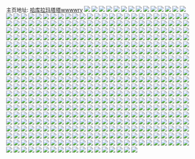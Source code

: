 主页地址: [哈库拉玛塔塔wwwwry](https://weibo.com/u/5512723196) 
![](https://wx4.sinaimg.cn/mw2000/00614P8gly1h9nar6bknqj31900u0n39.jpg) 
![](https://wx4.sinaimg.cn/mw2000/00614P8gly1h9nar5vp0xj30u00u0wl6.jpg) 
![](https://wx4.sinaimg.cn/mw2000/00614P8gly1h9narbuq2oj30u01407eb.jpg) 
![](https://wx4.sinaimg.cn/mw2000/00614P8gly1h9nar6wo4cj30u00u0n4d.jpg) 
![](https://wx4.sinaimg.cn/mw2000/00614P8gly1h9nar87wkqj30u0140drt.jpg) 
![](https://wx4.sinaimg.cn/mw2000/00614P8gly1h9ged7r688j30u00u079s.jpg) 
![](https://wx4.sinaimg.cn/mw2000/00614P8gly1h9ged8c7ytj30u014111s.jpg) 
![](https://wx4.sinaimg.cn/mw2000/00614P8gly1h94v9u2pn8j31rm1rm4qp.jpg) 
![](https://wx4.sinaimg.cn/mw2000/00614P8gly1h94v9v3kdyj31xx1xxhdt.jpg) 
![](https://wx4.sinaimg.cn/mw2000/00614P8gly1h94v9ryx03j31sc1scqv5.jpg) 
![](https://wx4.sinaimg.cn/mw2000/00614P8gly1h94v9t09a7j31sc1scnpd.jpg) 
![](https://wx4.sinaimg.cn/mw2000/00614P8gly1h83hjz2igjj30v90y6tfi.jpg) 
![](https://wx4.sinaimg.cn/mw2000/00614P8ggy1h45i64e4woj31o0190b0n.jpg) 
![](https://wx4.sinaimg.cn/mw2000/00614P8ggy1h45i65kmk3j310o0ovb29.jpg) 
![](https://wx4.sinaimg.cn/mw2000/00614P8gly1h45c8cafpyj31kw2dcb2b.jpg) 
![](https://wx4.sinaimg.cn/mw2000/00614P8gly1h45c8gbylxj31kw2dchdv.jpg) 
![](https://wx4.sinaimg.cn/mw2000/00614P8gly1h45c8nqrv0j31kw2dce83.jpg) 
![](https://wx4.sinaimg.cn/mw2000/00614P8gly1h45c8rtfgjj31kw2dckjn.jpg) 
![](https://wx4.sinaimg.cn/mw2000/00614P8ggy1h3sv4e3wb3j30ku0exq4v.jpg) 
![](https://wx4.sinaimg.cn/mw2000/00614P8ggy1h3o5l52qpij31sc2dsu0x.jpg) 
![](https://wx4.sinaimg.cn/mw2000/00614P8ggy1h3o5l7o4h4j31sc2dsb2a.jpg) 
![](https://wx4.sinaimg.cn/mw2000/00614P8ggy1h3o5lcwcs7j31ho1zkkjl.jpg) 
![](https://wx4.sinaimg.cn/mw2000/00614P8ggy1h3o5lirhe8j31sc2dsu0x.jpg) 
![](https://wx4.sinaimg.cn/mw2000/00614P8ggy1h3o5lfnlidj31sc1scnpd.jpg) 
![](https://wx4.sinaimg.cn/mw2000/00614P8ggy1h3o5l1oj6uj31sc2dsb2a.jpg) 
![](https://wx4.sinaimg.cn/mw2000/00614P8ggy1h3o5m0dmidj30mu0ugaia.jpg) 
![](https://wx4.sinaimg.cn/mw2000/00614P8ggy1h3o5laulzbj31sc2dsx6p.jpg) 
![](https://wx4.sinaimg.cn/mw2000/00614P8ggy1h3ibcq5ai1j32c02c07wi.jpg) 
![](https://wx4.sinaimg.cn/mw2000/00614P8ggy1h3ibcrw1pyj32c02c0e81.jpg) 
![](https://wx4.sinaimg.cn/mw2000/00614P8ggy1h3ibcorqbaj32c03401ky.jpg) 
![](https://wx4.sinaimg.cn/mw2000/00614P8ggy1h3dnr0vopfj328l1og4qq.jpg) 
![](https://wx4.sinaimg.cn/mw2000/00614P8ggy1h3bah050jvj32c02c04qp.jpg) 
![](https://wx4.sinaimg.cn/mw2000/00614P8ggy1h2yi81xu5sj30ku194tql.jpg) 
![](https://wx4.sinaimg.cn/mw2000/00614P8ggy1h2yi8b4p5yj31sc1sb7wh.jpg) 
![](https://wx4.sinaimg.cn/mw2000/00614P8ggy1h2g7kcyhi5j30ku0kyae0.jpg) 
![](https://wx4.sinaimg.cn/mw2000/00614P8ggy1h1wk3b95qoj32c02c04qq.jpg) 
![](https://wx4.sinaimg.cn/mw2000/00614P8ggy1h1wk39p9mtj32c02c0b29.jpg) 
![](https://wx4.sinaimg.cn/mw2000/00614P8ggy1h1wk38lwmtj31sc1scnpd.jpg) 
![](https://wx4.sinaimg.cn/mw2000/00614P8ggy1h1wk3cmvrnj32c02c0b2a.jpg) 
![](https://wx4.sinaimg.cn/mw2000/00614P8ggy1h1wk36t46oj32c02c0e82.jpg) 
![](https://wx4.sinaimg.cn/mw2000/00614P8ggy1h1wk3doawij32c02c0x6p.jpg) 
![](https://wx4.sinaimg.cn/mw2000/00614P8ggy1h1vhhcs8isj30ku16l0yp.jpg) 
![](https://wx4.sinaimg.cn/mw2000/00614P8ggy1h1vhhqzp2tj310n0rhn8w.jpg) 
![](https://wx4.sinaimg.cn/mw2000/00614P8ggy1h1o19eyqp9j30v90y6wk1.jpg) 
![](https://wx4.sinaimg.cn/mw2000/00614P8ggy1h1o19ffgijj30mi0u0476.jpg) 
![](https://wx4.sinaimg.cn/mw2000/00614P8ggy1h1o19fsv0pj30mi0u0q8f.jpg) 
![](https://wx4.sinaimg.cn/mw2000/00614P8ggy1h1o19g7g5cj30mi0u0wm5.jpg) 
![](https://wx4.sinaimg.cn/mw2000/00614P8gly1h1af3ixp1kj30u01hctlc.jpg) 
![](https://wx4.sinaimg.cn/mw2000/00614P8gly1h1af38wlwzj30u01hc4b8.jpg) 
![](https://wx4.sinaimg.cn/mw2000/00614P8gly1h1af3f3w6uj30u01407bm.jpg) 
![](https://wx4.sinaimg.cn/mw2000/00614P8gly1h1af3abjs4j30k00zkjuz.jpg) 
![](https://wx4.sinaimg.cn/mw2000/00614P8gly1h18boonknhj30ku194jw2.jpg) 
![](https://wx4.sinaimg.cn/mw2000/00614P8gly1h12om9hi1jj30ku194n3h.jpg) 
![](https://wx4.sinaimg.cn/mw2000/00614P8gly1h12om9r3cpj30ku194q8x.jpg) 
![](https://wx4.sinaimg.cn/mw2000/00614P8gly1h12om98fq0j30ku194n0p.jpg) 
![](https://wx4.sinaimg.cn/mw2000/00614P8gly1h12om9zuqmj30ku0ku77k.jpg) 
![](https://wx4.sinaimg.cn/mw2000/00614P8gly1h12om8yhgnj30ku194dn4.jpg) 
![](https://wx4.sinaimg.cn/mw2000/00614P8gly1h12ombbnqpj30ku1947no.jpg) 
![](https://wx4.sinaimg.cn/mw2000/00614P8gly1h12ombrs7zj30ku194tfv.jpg) 
![](https://wx4.sinaimg.cn/mw2000/00614P8gly1h0y344zo7yj30p20g8jtv.jpg) 
![](https://wx4.sinaimg.cn/mw2000/00614P8gly1h0y345awybj31o0190thu.jpg) 
![](https://wx4.sinaimg.cn/mw2000/00614P8gly1h0qnw0jp1sj3162162e2n.jpg) 
![](https://wx4.sinaimg.cn/mw2000/00614P8gly1h0qnw1agwfj31ad1adqv3.jpg) 
![](https://wx4.sinaimg.cn/mw2000/00614P8gly1h0qnwxj6j0j30u00u0nbk.jpg) 
![](https://wx4.sinaimg.cn/mw2000/00614P8gly1h0qnx7yrd3j30mi0u07gy.jpg) 
![](https://wx4.sinaimg.cn/mw2000/00614P8gly1gzj7ctliykj305f0a1glx.jpg) 
![](https://wx4.sinaimg.cn/mw2000/00614P8gly1gzhzmu6019j30ku1940yk.jpg) 
![](https://wx4.sinaimg.cn/mw2000/00614P8gly1gzhzmtt2utj30ku194dm1.jpg) 
![](https://wx4.sinaimg.cn/mw2000/00614P8gly1gzcslzhlzsj30ku194aew.jpg) 
![](https://wx4.sinaimg.cn/mw2000/00614P8gly1gzcso0rqauj30ku194tch.jpg) 
![](https://wx4.sinaimg.cn/mw2000/00614P8gly1gzcso18u65j30ku194jvl.jpg) 
![](https://wx4.sinaimg.cn/mw2000/00614P8gly1gzcslz3abjj32c0340npd.jpg) 
![](https://wx4.sinaimg.cn/mw2000/00614P8gly1gzbrx77gsij30ku0ixq59.jpg) 
![](https://wx4.sinaimg.cn/mw2000/00614P8gly1gzbv90hjhtj32c02c0e81.jpg) 
![](https://wx4.sinaimg.cn/mw2000/00614P8gly1gzbva7q7rhj32c02c0b2a.jpg) 
![](https://wx4.sinaimg.cn/mw2000/00614P8gly1gzbvaeyx34j32c02c0kjl.jpg) 
![](https://wx4.sinaimg.cn/mw2000/00614P8gly1gzbv84jopyj32c02c01ky.jpg) 
![](https://wx4.sinaimg.cn/mw2000/00614P8gly1gyr9kw1rkjj30v90y6q8r.jpg) 
![](https://wx4.sinaimg.cn/mw2000/00614P8gly1gy7ek2vao1j30ku0xtdj7.jpg) 
![](https://wx4.sinaimg.cn/mw2000/00614P8gly1gy7ekdybjyj30u01hc166.jpg) 
![](https://wx4.sinaimg.cn/mw2000/00614P8gly1gy0sjm3ymsj32c02c04qr.jpg) 
![](https://wx4.sinaimg.cn/mw2000/00614P8gly1gxfctlh0n0j32c02c0b2a.jpg) 
![](https://wx4.sinaimg.cn/mw2000/00614P8gly1gxerfz1kanj32c02c0hdt.jpg) 
![](https://wx4.sinaimg.cn/mw2000/00614P8gly1gxerh1ve46j32c02c0u0x.jpg) 
![](https://wx4.sinaimg.cn/mw2000/00614P8gly1gxck6xsnzyj31901o0k7s.jpg) 
![](https://wx4.sinaimg.cn/mw2000/00614P8gly1gx7zdtlh6kj30u00u0wjv.jpg) 
![](https://wx4.sinaimg.cn/mw2000/00614P8gly1gx7zdu51xhj30u0140wqq.jpg) 
![](https://wx4.sinaimg.cn/mw2000/00614P8gly1gwzllie65oj30ku1947f4.jpg) 
![](https://wx4.sinaimg.cn/mw2000/00614P8gly1gwvx63jwemj31sb1sbb29.jpg) 
![](https://wx4.sinaimg.cn/mw2000/00614P8gly1gwvx6arlxwj30ku1940zr.jpg) 
![](https://wx4.sinaimg.cn/mw2000/00614P8gly1gwvx60dkruj32c02c0u0x.jpg) 
![](https://wx4.sinaimg.cn/mw2000/00614P8gly1gwvx5yeys2j32c02c0qv5.jpg) 
![](https://wx4.sinaimg.cn/mw2000/00614P8gly1gwvx64x4pfj31sb1sbe81.jpg) 
![](https://wx4.sinaimg.cn/mw2000/00614P8gly1gwvx5vezrxj32c02c0qv5.jpg) 
![](https://wx4.sinaimg.cn/mw2000/00614P8gly1gwvx5wefu1j31cf1cfb0t.jpg) 
![](https://wx4.sinaimg.cn/mw2000/00614P8gly1gwvx6a98i8j32c0340hdu.jpg) 
![](https://wx4.sinaimg.cn/mw2000/00614P8gly1gwvx679tj2j31sb1sbe81.jpg) 
![](https://wx4.sinaimg.cn/mw2000/00614P8gly1gwvx5rttjoj30tc0tctdn.jpg) 
![](https://wx4.sinaimg.cn/mw2000/00614P8gly1gwvx61cf42j33402c0kjl.jpg) 
![](https://wx4.sinaimg.cn/mw2000/00614P8ggy1gwtxebnr32j30ku194akx.jpg) 
![](https://wx4.sinaimg.cn/mw2000/00614P8gly1gwrg7kf3d9j30mi0min3j.jpg) 
![](https://wx4.sinaimg.cn/mw2000/00614P8gly1gwmojuspj7j30ku0bxta3.jpg) 
![](https://wx4.sinaimg.cn/mw2000/00614P8gly1gwmojud69jj30u0140do9.jpg) 
![](https://wx4.sinaimg.cn/mw2000/00614P8gly1gwktv9atj1j30if0ifwiz.jpg) 
![](https://wx4.sinaimg.cn/mw2000/00614P8gly1gwktv9pyvmj30mi0mijwt.jpg) 
![](https://wx4.sinaimg.cn/mw2000/00614P8gly1gwktva6pgfj30mi0mite9.jpg) 
![](https://wx4.sinaimg.cn/mw2000/00614P8gly1gwktvhlo3nj32c0340hdt.jpg) 
![](https://wx4.sinaimg.cn/mw2000/00614P8gly1gwktv8rt1hj30pj0pj46r.jpg) 
![](https://wx4.sinaimg.cn/mw2000/00614P8gly1gwktvg9rmuj32c0340hdt.jpg) 
![](https://wx4.sinaimg.cn/mw2000/00614P8gly1gwktves03zj32c0340hdt.jpg) 
![](https://wx4.sinaimg.cn/mw2000/00614P8gly1gwktvd7nyzj32c0340e81.jpg) 
![](https://wx4.sinaimg.cn/mw2000/00614P8gly1gwktvamagjj30ku194gss.jpg) 
![](https://wx4.sinaimg.cn/mw2000/00614P8gly1gwktv7vx83j30ku194gt0.jpg) 
![](https://wx4.sinaimg.cn/mw2000/00614P8gly1gwktvb4n6rj30ku194gtc.jpg) 
![](https://wx4.sinaimg.cn/mw2000/00614P8gly1gwktvbm9z2j30ku1947bp.jpg) 
![](https://wx4.sinaimg.cn/mw2000/00614P8ggy1gwkq8vh1cjj31sc2ds1ky.jpg) 
![](https://wx4.sinaimg.cn/mw2000/00614P8ggy1gwkq919o7wj31sc2ds1ky.jpg) 
![](https://wx4.sinaimg.cn/mw2000/00614P8ggy1gwkq92wr00j31sc2ds4qq.jpg) 
![](https://wx4.sinaimg.cn/mw2000/00614P8ggy1gwkq94q7yyj31sc2ds4qq.jpg) 
![](https://wx4.sinaimg.cn/mw2000/00614P8ggy1gwkq8xvkbgj32c03401ky.jpg) 
![](https://wx4.sinaimg.cn/mw2000/00614P8ggy1gwkq8t661bj32c03404qq.jpg) 
![](https://wx4.sinaimg.cn/mw2000/00614P8gly1gwjs2ouyswj30ku194qbk.jpg) 
![](https://wx4.sinaimg.cn/mw2000/00614P8gly1gwjocbwq64j30u00u04a1.jpg) 
![](https://wx4.sinaimg.cn/mw2000/00614P8gly1gwjocc7r1oj30lg0lggpy.jpg) 
![](https://wx4.sinaimg.cn/mw2000/00614P8gly1gw9doq1660j30ku194gtu.jpg) 
![](https://wx4.sinaimg.cn/mw2000/00614P8gly1gw9dpfscj7j30ku10fdk1.jpg) 
![](https://wx4.sinaimg.cn/mw2000/00614P8gly1gvt668n1txj33402c07wh.jpg) 
![](https://wx4.sinaimg.cn/mw2000/00614P8gly1gvt667gdezj33402c07wh.jpg) 
![](https://wx4.sinaimg.cn/mw2000/00614P8gly1gvsebcomeqj31400u04ck.jpg) 
![](https://wx4.sinaimg.cn/mw2000/00614P8gly1gvsecmdtkfj30mi0u0qac.jpg) 
![](https://wx4.sinaimg.cn/mw2000/00614P8gly1gvqu09l874j30ku194qa8.jpg) 
![](https://wx4.sinaimg.cn/mw2000/00614P8gly1gvqu0a98f3j60ku194jyb02.jpg) 
![](https://wx4.sinaimg.cn/mw2000/00614P8gly1gvqu08k7shj60ku19444x02.jpg) 
![](https://wx4.sinaimg.cn/mw2000/00614P8gly1gvqu0aqmk0j6113113tka02.jpg) 
![](https://wx4.sinaimg.cn/mw2000/00614P8gly1gvqu0bnri8j60u0140k5202.jpg) 
![](https://wx4.sinaimg.cn/mw2000/00614P8gly1gvqu0ck3f5j60mi0u0dog02.jpg) 
![](https://wx4.sinaimg.cn/mw2000/00614P8gly1gvqu0db1jej30mi0u011f.jpg) 
![](https://wx4.sinaimg.cn/mw2000/00614P8gly1gvqu0dws1ej60u00u07ei02.jpg) 
![](https://wx4.sinaimg.cn/mw2000/00614P8gly1gvqu0efg90j60mi0u0akp02.jpg) 
![](https://wx4.sinaimg.cn/mw2000/00614P8gly1gvkm4fg85tj61400u0k3r02.jpg) 
![](https://wx4.sinaimg.cn/mw2000/00614P8gly1gvkm4exlknj605c072jrl02.jpg) 
![](https://wx4.sinaimg.cn/mw2000/00614P8gly1gvkb5swi9jj60ku0x6gpy02.jpg) 
![](https://wx4.sinaimg.cn/mw2000/00614P8gly1gvkb5tt16fj60ku0yan1r02.jpg) 
![](https://wx4.sinaimg.cn/mw2000/00614P8gly1gvkb5rumilj60ku0wotd302.jpg) 
![](https://wx4.sinaimg.cn/mw2000/00614P8gly1gvkb5s8x2wj60aa0m8q3q02.jpg) 
![](https://wx4.sinaimg.cn/mw2000/00614P8gly1gvkb5ulskij60mi0u0gr702.jpg) 
![](https://wx4.sinaimg.cn/mw2000/00614P8gly1gvkb5xwwa7j62c03407wi02.jpg) 
![](https://wx4.sinaimg.cn/mw2000/00614P8gly1gvkb633nilj62c0340b2a02.jpg) 
![](https://wx4.sinaimg.cn/mw2000/00614P8gly1gvkb66izdyj62c0340e8102.jpg) 
![](https://wx4.sinaimg.cn/mw2000/00614P8gly1gvkb6jc331j62c0340npd02.jpg) 
![](https://wx4.sinaimg.cn/mw2000/00614P8gly1gvkb6gl95nj63402c0qv602.jpg) 
![](https://wx4.sinaimg.cn/mw2000/00614P8gly1gvkb69715wj61le2u0b2902.jpg) 
![](https://wx4.sinaimg.cn/mw2000/00614P8gly1gvkb6aecsaj60gw0u0jxg02.jpg) 
![](https://wx4.sinaimg.cn/mw2000/00614P8gly1gvkb6bf9vhj60gw0u0gr702.jpg) 
![](https://wx4.sinaimg.cn/mw2000/00614P8gly1gvkb6lb0mjj60u0140na002.jpg) 
![](https://wx4.sinaimg.cn/mw2000/00614P8gly1gvkb6oobc4j62c02c0u0x02.jpg) 
![](https://wx4.sinaimg.cn/mw2000/00614P8gly1gvkb6q3vrqj60ku194tcu02.jpg) 
![](https://wx4.sinaimg.cn/mw2000/00614P8gly1gvkb6qwb8oj60mi0u0n3y02.jpg) 
![](https://wx4.sinaimg.cn/mw2000/00614P8gly1gvkba0jb6vj60sa0saqcz02.jpg) 
![](https://wx4.sinaimg.cn/mw2000/00614P8gly1gvjxwn77ssj60mi0u0gtd02.jpg) 
![](https://wx4.sinaimg.cn/mw2000/00614P8gly1gvjxwosbnfj32c0340b29.jpg) 
![](https://wx4.sinaimg.cn/mw2000/00614P8gly1gvjxwrh6h3j62c0340npd02.jpg) 
![](https://wx4.sinaimg.cn/mw2000/00614P8gly1gvjxws6otkj30mi0u0gt5.jpg) 
![](https://wx4.sinaimg.cn/mw2000/00614P8gly1gvjxwtrujjj63402c04qq02.jpg) 
![](https://wx4.sinaimg.cn/mw2000/00614P8gly1gvjxwubx5lj60mi0u0grs02.jpg) 
![](https://wx4.sinaimg.cn/mw2000/00614P8gly1gvjxwvbj33j32c03404qp.jpg) 
![](https://wx4.sinaimg.cn/mw2000/00614P8gly1gvjxww9kh3j62c03401kx02.jpg) 
![](https://wx4.sinaimg.cn/mw2000/00614P8gly1gvjxwx8ggaj61400u0amh02.jpg) 
![](https://wx4.sinaimg.cn/mw2000/00614P8gly1gvjxwypon7j62c0340hdt02.jpg) 
![](https://wx4.sinaimg.cn/mw2000/00614P8gly1gvjxwzinp7j60mi0u0jxn02.jpg) 
![](https://wx4.sinaimg.cn/mw2000/00614P8gly1gvjxwpsqe4j60mi0u0ahu02.jpg) 
![](https://wx4.sinaimg.cn/mw2000/00614P8gly1gr0k1bj8zuj31oi28pkjo.jpg) 
![](https://wx4.sinaimg.cn/mw2000/00614P8gly1gr0k1cx5t1j31p229fqv8.jpg) 
![](https://wx4.sinaimg.cn/mw2000/00614P8gly1gr0k19s4m8j31sc2dsqv7.jpg) 
![](https://wx4.sinaimg.cn/mw2000/00614P8gly1gqv4sy7u6bj33402c0kjo.jpg) 
![](https://wx4.sinaimg.cn/mw2000/00614P8gly1gqp8drpe5dj32c03401ky.jpg) 
![](https://wx4.sinaimg.cn/mw2000/00614P8gly1gqp8dq0mkqj32c03401kz.jpg) 
![](https://wx4.sinaimg.cn/mw2000/00614P8gly1gqp8dtq2vxj32c0340u0y.jpg) 
![](https://wx4.sinaimg.cn/mw2000/00614P8gly1gqo5jotk8xj32c02c0x6s.jpg) 
![](https://wx4.sinaimg.cn/mw2000/00614P8gly1gqo5jsn3q5j31vn2tgqva.jpg) 
![](https://wx4.sinaimg.cn/mw2000/00614P8gly1gqo5jwh55dj31us2s67wm.jpg) 
![](https://wx4.sinaimg.cn/mw2000/00614P8gly1gqo5jysd1nj31h827vx6q.jpg) 
![](https://wx4.sinaimg.cn/mw2000/00614P8gly1gqo5jzxi6zj31900u07qq.jpg) 
![](https://wx4.sinaimg.cn/mw2000/00614P8gly1gqo5kica5kj32tc2404qw.jpg) 
![](https://wx4.sinaimg.cn/mw2000/00614P8gly1gqo5kkz5k6j31sc1scb2c.jpg) 
![](https://wx4.sinaimg.cn/mw2000/00614P8gly1gqo5kdnvw0j31sc2dsx6t.jpg) 
![](https://wx4.sinaimg.cn/mw2000/00614P8gly1gqo5jlbf1dj31sc1sce84.jpg) 
![](https://wx4.sinaimg.cn/mw2000/00614P8gly1gqo5koq1rij31sc1scnpd.jpg) 
![](https://wx4.sinaimg.cn/mw2000/00614P8gly1gqo5kq6doej31sc1scnpd.jpg) 
![](https://wx4.sinaimg.cn/mw2000/00614P8gly1gqo5k5vtp2j31sc1scqv5.jpg) 
![](https://wx4.sinaimg.cn/mw2000/00614P8gly1gqo5k42allj31sc1sc4qp.jpg) 
![](https://wx4.sinaimg.cn/mw2000/00614P8gly1gqo5k7g1j7j31sc1scx6p.jpg) 
![](https://wx4.sinaimg.cn/mw2000/00614P8gly1gqo5k937ihj31sc1scnpd.jpg) 
![](https://wx4.sinaimg.cn/mw2000/00614P8gly1gqo5k31sc0j31sc1scnpf.jpg) 
![](https://wx4.sinaimg.cn/mw2000/00614P8gly1gqo5km5by0j31sc1sc4qp.jpg) 
![](https://wx4.sinaimg.cn/mw2000/00614P8gly1gqo5kna49mj31sc1sc4qp.jpg) 
![](https://wx4.sinaimg.cn/mw2000/00614P8gly1gpenqfqes6j32c02c07wh.jpg) 
![](https://wx4.sinaimg.cn/mw2000/00614P8gly1gpenqgx2tkj31sc1scb29.jpg) 
![](https://wx4.sinaimg.cn/mw2000/00614P8gly1gpenqgd502j32c02c0b29.jpg) 
![](https://wx4.sinaimg.cn/mw2000/00614P8gly1gpenqjtxe4j31sc1scto9.jpg) 
![](https://wx4.sinaimg.cn/mw2000/00614P8gly1gpenqk9j03j31sc1sc4fo.jpg) 
![](https://wx4.sinaimg.cn/mw2000/00614P8gly1gpenqi61ryj31sc1sce7p.jpg) 
![](https://wx4.sinaimg.cn/mw2000/00614P8gly1gpenqf6xcvj31sc1scawv.jpg) 
![](https://wx4.sinaimg.cn/mw2000/00614P8gly1gpenqkwbv6j32c02c07wh.jpg) 
![](https://wx4.sinaimg.cn/mw2000/00614P8gly1gp7y2yk55oj32c02c04qs.jpg) 
![](https://wx4.sinaimg.cn/mw2000/00614P8gly1gp7y2usyyij32c02c0qv5.jpg) 
![](https://wx4.sinaimg.cn/mw2000/00614P8gly1gp016brhimj32c02c07wj.jpg) 
![](https://wx4.sinaimg.cn/mw2000/00614P8gly1gp0161vai3j31sc1sc4eb.jpg) 
![](https://wx4.sinaimg.cn/mw2000/00614P8gly1gp016eqvmlj32c02c01kz.jpg) 
![](https://wx4.sinaimg.cn/mw2000/00614P8gly1gp0162ycizj31sc1scb29.jpg) 
![](https://wx4.sinaimg.cn/mw2000/00614P8gly1gp0166cnw0j32c0340qv7.jpg) 
![](https://wx4.sinaimg.cn/mw2000/00614P8gly1gp016115eoj31sc1sce81.jpg) 
![](https://wx4.sinaimg.cn/mw2000/00614P8gly1gorebx8gcij32yo1o01kz.jpg) 
![](https://wx4.sinaimg.cn/mw2000/00614P8gly1gorebys0i0j32yo1o04qr.jpg) 
![](https://wx4.sinaimg.cn/mw2000/00614P8gly1gorec0i36qj32yo1o04qr.jpg) 
![](https://wx4.sinaimg.cn/mw2000/00614P8gly1gojc50z1d3j31o01o0qv5.jpg) 
![](https://wx4.sinaimg.cn/mw2000/00614P8gly1gojc4zpho0j32c02c0hdw.jpg) 
![](https://wx4.sinaimg.cn/mw2000/00614P8gly1gobfsjujg5j32c02c0b29.jpg) 
![](https://wx4.sinaimg.cn/mw2000/00614P8gly1gobfsp293sj32c02c0x6p.jpg) 
![](https://wx4.sinaimg.cn/mw2000/00614P8gly1go8va2xbsvj31sc1sce81.jpg) 
![](https://wx4.sinaimg.cn/mw2000/00614P8gly1go2e4dqljlj30ku044acl.jpg) 
![](https://wx4.sinaimg.cn/mw2000/00614P8gly1go2e4dejddj30ku07ggo3.jpg) 
![](https://wx4.sinaimg.cn/mw2000/00614P8gly1gnyvr98k4hj3149149ndj.jpg) 
![](https://wx4.sinaimg.cn/mw2000/00614P8gly1gnyvr3az8ej32bc2bc7wi.jpg) 
![](https://wx4.sinaimg.cn/mw2000/00614P8gly1gnyvr8p1dkj31sc1scnk3.jpg) 
![](https://wx4.sinaimg.cn/mw2000/00614P8gly1gnyvr7p78oj32c02c0khc.jpg) 
![](https://wx4.sinaimg.cn/mw2000/00614P8gly1gnyvr0cuu6j31w02ionpf.jpg) 
![](https://wx4.sinaimg.cn/mw2000/00614P8gly1gnyvr4n9xyj31sc1sc4qp.jpg) 
![](https://wx4.sinaimg.cn/mw2000/00614P8gly1gnyvr5c5ztj33402c0dvn.jpg) 
![](https://wx4.sinaimg.cn/mw2000/00614P8gly1gnyvruy3emj33401qzb2o.jpg) 
![](https://wx4.sinaimg.cn/mw2000/00614P8gly1gnyvr1gbzoj31e311kgwl.jpg) 
![](https://wx4.sinaimg.cn/mw2000/00614P8gly1gnyvrasw43j32c02c0qv5.jpg) 
![](https://wx4.sinaimg.cn/mw2000/00614P8gly1gnyvs54ui8j32c03407wl.jpg) 
![](https://wx4.sinaimg.cn/mw2000/00614P8gly1gnyvrcre1vj32c02c01ky.jpg) 
![](https://wx4.sinaimg.cn/mw2000/00614P8gly1gnyvrdh8o2j32c02c0al3.jpg) 
![](https://wx4.sinaimg.cn/mw2000/00614P8gly1gnyvrftfb2j32c02c07wi.jpg) 
![](https://wx4.sinaimg.cn/mw2000/00614P8gly1gnyvri14ahj32c02c0hdt.jpg) 
![](https://wx4.sinaimg.cn/mw2000/00614P8gly1gnyvry5r8pj32c02c0npd.jpg) 
![](https://wx4.sinaimg.cn/mw2000/00614P8gly1gnyvrzi399j32c02c0e81.jpg) 
![](https://wx4.sinaimg.cn/mw2000/00614P8gly1gnyvs0ragpj32c02c0b29.jpg) 
![](https://wx4.sinaimg.cn/mw2000/00614P8gly1gnxswp0uvoj31x51x54qp.jpg) 
![](https://wx4.sinaimg.cn/mw2000/00614P8gly1gnxswnvza2j32c0340qv5.jpg) 
![](https://wx4.sinaimg.cn/mw2000/00614P8gly1gnxswps2v1j31qn1qn1e2.jpg) 
![](https://wx4.sinaimg.cn/mw2000/00614P8gly1gnxswr2q3pj32c02c0b29.jpg) 
![](https://wx4.sinaimg.cn/mw2000/00614P8gly1gnxsww8vlfj32c0340e81.jpg) 
![](https://wx4.sinaimg.cn/mw2000/00614P8gly1gnxswu37a8j32c03407wh.jpg) 
![](https://wx4.sinaimg.cn/mw2000/00614P8gly1gnxswwvgxuj31ei1ei7lj.jpg) 
![](https://wx4.sinaimg.cn/mw2000/00614P8gly1gnxswxsmhtj32c02c0qsv.jpg) 
![](https://wx4.sinaimg.cn/mw2000/00614P8gly1gnxsxdqzcqj32c033z7x3.jpg) 
![](https://wx4.sinaimg.cn/mw2000/00614P8gly1gnxsxz0ji1j32c033ye8p.jpg) 
![](https://wx4.sinaimg.cn/mw2000/00614P8gly1gnxsy2540yj32c03407wi.jpg) 
![](https://wx4.sinaimg.cn/mw2000/00614P8gly1gnxsykv1h6j32c033zqvp.jpg) 
![](https://wx4.sinaimg.cn/mw2000/00614P8gly1gnxsyp1lywj32c02c0x6q.jpg) 
![](https://wx4.sinaimg.cn/mw2000/00614P8gly1gnxsys1uchj32c02c0kjn.jpg) 
![](https://wx4.sinaimg.cn/mw2000/00614P8gly1gnxsytteh9j3298298b2a.jpg) 
![](https://wx4.sinaimg.cn/mw2000/00614P8gly1gnxsyvfoxrj32c0340b2a.jpg) 
![](https://wx4.sinaimg.cn/mw2000/00614P8gly1gnxswltnwwj324a24ax6p.jpg) 
![](https://wx4.sinaimg.cn/mw2000/00614P8gly1gnxsyyjnj6j32c02c0b2a.jpg) 
![](https://wx4.sinaimg.cn/mw2000/00614P8gly1gnqvfr1d0vj32c02c0b29.jpg) 
![](https://wx4.sinaimg.cn/mw2000/00614P8gly1gnqvft2qc1j32c02c0b29.jpg) 
![](https://wx4.sinaimg.cn/mw2000/00614P8gly1gnqvggn6slj32c02c0e81.jpg) 
![](https://wx4.sinaimg.cn/mw2000/00614P8gly1gnqvfysnkzj31sc1sch0e.jpg) 
![](https://wx4.sinaimg.cn/mw2000/00614P8gly1gnqvfy56gdj329n29nu0x.jpg) 
![](https://wx4.sinaimg.cn/mw2000/00614P8gly1gnqvg0zqqsj31sc1sc7wh.jpg) 
![](https://wx4.sinaimg.cn/mw2000/00614P8gly1gnqvgectryj33401qzb2o.jpg) 
![](https://wx4.sinaimg.cn/mw2000/00614P8gly1gnqvfwccz5j32c0340x6q.jpg) 
![](https://wx4.sinaimg.cn/mw2000/00614P8gly1gnqvfrux17j33401r0000.jpg) 
![](https://wx4.sinaimg.cn/mw2000/00614P8gly1gnng79buiij31sc1scb0g.jpg) 
![](https://wx4.sinaimg.cn/mw2000/00614P8gly1gnng7b7n0xj32c02c013o.jpg) 
![](https://wx4.sinaimg.cn/mw2000/00614P8gly1gnl1gjya1lj33402c0dvn.jpg) 
![](https://wx4.sinaimg.cn/mw2000/00614P8gly1gnl1gmb5ozj32c02c0qv5.jpg) 
![](https://wx4.sinaimg.cn/mw2000/00614P8gly1gnl1gj69c7j32c02c0u0x.jpg) 
![](https://wx4.sinaimg.cn/mw2000/00614P8gly1gnk033yrwij31sc1sb7wp.jpg) 
![](https://wx4.sinaimg.cn/mw2000/00614P8gly1gnk035xzcvj31sc1scnpd.jpg) 
![](https://wx4.sinaimg.cn/mw2000/00614P8gly1gnk036ve4mj31sc1sch9l.jpg) 
![](https://wx4.sinaimg.cn/mw2000/00614P8gly1gnk038fy76j32c02c0e81.jpg) 
![](https://wx4.sinaimg.cn/mw2000/00614P8gly1gnk03brwe8j32c02c0b2a.jpg) 
![](https://wx4.sinaimg.cn/mw2000/00614P8gly1gnk039hhcaj30ku1947wf.jpg) 
![](https://wx4.sinaimg.cn/mw2000/00614P8gly1gngc72oxrqj31sc1sc1kx.jpg) 
![](https://wx4.sinaimg.cn/mw2000/00614P8gly1gngc6xnqdhj31sc1sc1kx.jpg) 
![](https://wx4.sinaimg.cn/mw2000/00614P8gly1gngc6z28pmj31sc1sc7wh.jpg) 
![](https://wx4.sinaimg.cn/mw2000/00614P8gly1gngc6wjt26j31sc1scnpa.jpg) 
![](https://wx4.sinaimg.cn/mw2000/00614P8gly1gngc70porfj31sc1sc1kx.jpg) 
![](https://wx4.sinaimg.cn/mw2000/00614P8gly1gngc7bqp26j31sc1s9kju.jpg) 
![](https://wx4.sinaimg.cn/mw2000/00614P8gly1gn2etppxzej31sc1schdt.jpg) 
![](https://wx4.sinaimg.cn/mw2000/00614P8gly1gn2etqimhzj31sc1sce81.jpg) 
![](https://wx4.sinaimg.cn/mw2000/00614P8gly1gn2etrh7cuj31sc1sce81.jpg) 
![](https://wx4.sinaimg.cn/mw2000/00614P8gly1gn2ettlgxhj31la2ts1ky.jpg) 
![](https://wx4.sinaimg.cn/mw2000/00614P8gly1gmook2lvg5j32c02c0hdt.jpg) 
![](https://wx4.sinaimg.cn/mw2000/00614P8gly1gmook42k5rj32c02c0qv6.jpg) 
![](https://wx4.sinaimg.cn/mw2000/00614P8gly1gmook38c24j31sc1sce81.jpg) 
![](https://wx4.sinaimg.cn/mw2000/00614P8gly1gmook5yie1j31sc1schdt.jpg) 
![](https://wx4.sinaimg.cn/mw2000/00614P8gly1gmook84bdwj32c02c0e83.jpg) 
![](https://wx4.sinaimg.cn/mw2000/00614P8gly1gmookbn9qpj32c02bxx6x.jpg) 
![](https://wx4.sinaimg.cn/mw2000/00614P8gly1gm8bzxnhyqj32c02c0kjl.jpg) 
![](https://wx4.sinaimg.cn/mw2000/00614P8gly1gm08acgq79j32c02c07wh.jpg) 
![](https://wx4.sinaimg.cn/mw2000/00614P8gly1gm08aai3vej33402c0e82.jpg) 
![](https://wx4.sinaimg.cn/mw2000/00614P8gly1gm08agd5pvj32c02c0b29.jpg) 
![](https://wx4.sinaimg.cn/mw2000/00614P8gly1gm08aiw5olj31sc1sc4qp.jpg) 
![](https://wx4.sinaimg.cn/mw2000/00614P8gly1gm08ai36b8j32c02c07wh.jpg) 
![](https://wx4.sinaimg.cn/mw2000/00614P8gly1gm08aj8z9zj30u00u0jxj.jpg) 
![](https://wx4.sinaimg.cn/mw2000/00614P8gly1gm08ahbzpij32c02c07wh.jpg) 
![](https://wx4.sinaimg.cn/mw2000/00614P8gly1gm08ajo5ldj30u00u07cw.jpg) 
![](https://wx4.sinaimg.cn/mw2000/00614P8gly1gm08aeq10gj32c02c07wh.jpg) 
![](https://wx4.sinaimg.cn/mw2000/00614P8gly1gllep76jtgj32c02c04qq.jpg) 
![](https://wx4.sinaimg.cn/mw2000/00614P8gly1gllep7s1h9j31ke1kennj.jpg) 
![](https://wx4.sinaimg.cn/mw2000/00614P8gly1gllep6k11aj31b61b6tsa.jpg) 
![](https://wx4.sinaimg.cn/mw2000/00614P8gly1gllep8f1pnj32c02c0nlb.jpg) 
![](https://wx4.sinaimg.cn/mw2000/00614P8gly1gllep8zri5j32c02c0kjl.jpg) 
![](https://wx4.sinaimg.cn/mw2000/00614P8gly1gllep9mnp7j32c02c0kjl.jpg) 
![](https://wx4.sinaimg.cn/mw2000/00614P8gly1gllepa7sy8j32c02c0hdt.jpg) 
![](https://wx4.sinaimg.cn/mw2000/00614P8gly1gllepau199j32c02c0e81.jpg) 
![](https://wx4.sinaimg.cn/mw2000/00614P8gly1gllepbk9u8j32c02c0qv5.jpg) 
![](https://wx4.sinaimg.cn/mw2000/00614P8gly1gkuw5xbiehj30ku1941l0.jpg) 
![](https://wx4.sinaimg.cn/mw2000/00614P8gly1gktlqja8r8j32c02c07wi.jpg) 
![](https://wx4.sinaimg.cn/mw2000/00614P8gly1gktlqk508kj32c02c0b2a.jpg) 
![](https://wx4.sinaimg.cn/mw2000/00614P8gly1gktlqlh14qj32c02c0hdu.jpg) 
![](https://wx4.sinaimg.cn/mw2000/00614P8gly1gkppropk3tj31w51w5axf.jpg) 
![](https://wx4.sinaimg.cn/mw2000/00614P8gly1gkpprpi0uxj31sc1sc7wh.jpg) 
![](https://wx4.sinaimg.cn/mw2000/00614P8gly1gkpprpynauj31sc1sc7s1.jpg) 
![](https://wx4.sinaimg.cn/mw2000/00614P8gly1gkpprqitwij32c02c01ky.jpg) 
![](https://wx4.sinaimg.cn/mw2000/00614P8gly1gkpprr3fxfj32c02c07wh.jpg) 
![](https://wx4.sinaimg.cn/mw2000/00614P8gly1gkpprs5gwgj32yo2yoe83.jpg) 
![](https://wx4.sinaimg.cn/mw2000/00614P8gly1gkpprt600zj31sc1sce7e.jpg) 
![](https://wx4.sinaimg.cn/mw2000/00614P8gly1gkpps7ziy7j30u00u0b29.jpg) 
![](https://wx4.sinaimg.cn/mw2000/00614P8gly1gkpprtwuzaj31sc1sc7wh.jpg) 
![](https://wx4.sinaimg.cn/mw2000/00614P8gly1gklhhek5wlj32c02c07wh.jpg) 
![](https://wx4.sinaimg.cn/mw2000/00614P8gly1gklhhdsvu2j32c02c04qq.jpg) 
![](https://wx4.sinaimg.cn/mw2000/00614P8gly1gklhhfa3m8j32c02c0hdt.jpg) 
![](https://wx4.sinaimg.cn/mw2000/00614P8gly1gklhhgb0vmj32c02c0b29.jpg) 
![](https://wx4.sinaimg.cn/mw2000/00614P8gly1gke1bxn1yxj31sc1schdt.jpg) 
![](https://wx4.sinaimg.cn/mw2000/00614P8gly1gke1bzcd6fj31sc1schdt.jpg) 
![](https://wx4.sinaimg.cn/mw2000/00614P8gly1gke1c0we5cj31sc1schdt.jpg) 
![](https://wx4.sinaimg.cn/mw2000/00614P8gly1gke1c3dnf0j32c02c0hdu.jpg) 
![](https://wx4.sinaimg.cn/mw2000/00614P8gly1gke1c5gsevj31sc1schdt.jpg) 
![](https://wx4.sinaimg.cn/mw2000/00614P8gly1gke1c7eyacj31sc1schdt.jpg) 
![](https://wx4.sinaimg.cn/mw2000/00614P8gly1gke1c9hp4zj31sc1schdt.jpg) 
![](https://wx4.sinaimg.cn/mw2000/00614P8gly1gke1ccqm7dj31sc1schdt.jpg) 
![](https://wx4.sinaimg.cn/mw2000/00614P8gly1gke1cf3qbsj31sc1sckjl.jpg) 
![](https://wx4.sinaimg.cn/mw2000/00614P8gly1gk0puwakqpj32c02c0u0e.jpg) 
![](https://wx4.sinaimg.cn/mw2000/00614P8gly1gk0puv8necj32c02c04qp.jpg) 
![](https://wx4.sinaimg.cn/mw2000/00614P8gly1gk0puxf29lj32c02c0b02.jpg) 
![](https://wx4.sinaimg.cn/mw2000/00614P8gly1gk0pv0exwhj32c02c0x6p.jpg) 
![](https://wx4.sinaimg.cn/mw2000/00614P8gly1gk0pv3yw9fj32c02c0x6q.jpg) 
![](https://wx4.sinaimg.cn/mw2000/00614P8gly1gk0pv82edhj32c02c0u0y.jpg) 
![](https://wx4.sinaimg.cn/mw2000/00614P8gly1gk0pvazzilj32c02c0e81.jpg) 
![](https://wx4.sinaimg.cn/mw2000/00614P8gly1gk0pveswpxj31o01o01ky.jpg) 
![](https://wx4.sinaimg.cn/mw2000/00614P8gly1gk0putozw7j32c02c04qp.jpg) 
![](https://wx4.sinaimg.cn/mw2000/00614P8gly1gjgte7i4tgj32c02c01ky.jpg) 
![](https://wx4.sinaimg.cn/mw2000/00614P8gly1gj8m8n0zypj32c02c0qv5.jpg) 
![](https://wx4.sinaimg.cn/mw2000/00614P8gly1gj8m8pccmsj32c02c01ky.jpg) 
![](https://wx4.sinaimg.cn/mw2000/00614P8gly1gj8m8l2p1zj32c02c07wj.jpg) 
![](https://wx4.sinaimg.cn/mw2000/00614P8gly1gj8m8q7dkhj30u00u0tve.jpg) 
![](https://wx4.sinaimg.cn/mw2000/00614P8gly1gj8m8rxpy3j32c02c0npd.jpg) 
![](https://wx4.sinaimg.cn/mw2000/00614P8gly1gj8m8u9adtj32c02c0x6p.jpg) 
![](https://wx4.sinaimg.cn/mw2000/00614P8gly1gj8m8w271vj32c02c0hdt.jpg) 
![](https://wx4.sinaimg.cn/mw2000/00614P8gly1gj8m8yyer5j32c02c0kjm.jpg) 
![](https://wx4.sinaimg.cn/mw2000/00614P8gly1gj8ma0ushhj319g19gwy0.jpg) 
![](https://wx4.sinaimg.cn/mw2000/00614P8gly1gj699aofw8j32c02c0kjm.jpg) 
![](https://wx4.sinaimg.cn/mw2000/00614P8gly1gj47punt3rj32c02c0b29.jpg) 
![](https://wx4.sinaimg.cn/mw2000/00614P8gly1gj1yxh8py1j31o01o01kx.jpg) 
![](https://wx4.sinaimg.cn/mw2000/00614P8gly1gj1z0ovyu5j31o01o01kx.jpg) 
![](https://wx4.sinaimg.cn/mw2000/00614P8gly1gj1yxjdr1mj31o01o04qp.jpg) 
![](https://wx4.sinaimg.cn/mw2000/00614P8gly1gj1yxfb8kmj33402c0e83.jpg) 
![](https://wx4.sinaimg.cn/mw2000/00614P8gly1gj1yxi8vucj31o01o04qp.jpg) 
![](https://wx4.sinaimg.cn/mw2000/00614P8gly1gj1yxm34f1j32c02c0qv6.jpg) 
![](https://wx4.sinaimg.cn/mw2000/00614P8gly1gizqsxoyq5j31o01o07sk.jpg) 
![](https://wx4.sinaimg.cn/mw2000/00614P8gly1gizqsw48h1j31o01o0h82.jpg) 
![](https://wx4.sinaimg.cn/mw2000/00614P8gly1gizqsyqu7rj31o01o0kh0.jpg) 
![](https://wx4.sinaimg.cn/mw2000/00614P8gly1gizqt01ypvj31o01o01kx.jpg) 
![](https://wx4.sinaimg.cn/mw2000/00614P8gly1gizqt0jmqrj31j91j9qg5.jpg) 
![](https://wx4.sinaimg.cn/mw2000/00614P8gly1gizqt22na9j31o01o04om.jpg) 
![](https://wx4.sinaimg.cn/mw2000/00614P8gly1giykaubeb3j30fr0db75o.jpg) 
![](https://wx4.sinaimg.cn/mw2000/00614P8gly1giykat6kcqj32c02c01kz.jpg) 
![](https://wx4.sinaimg.cn/mw2000/00614P8gly1giykau3d8lj30fr0dbtac.jpg) 
![](https://wx4.sinaimg.cn/mw2000/00614P8gly1giykaugtdyj30fr0dbwgc.jpg) 
![](https://wx4.sinaimg.cn/mw2000/00614P8gly1giykatuig5j30hs0bb41u.jpg) 
![](https://wx4.sinaimg.cn/mw2000/00614P8gly1giykauo6tnj30fr0dbmyu.jpg) 
![](https://wx4.sinaimg.cn/mw2000/00614P8gly1giuse54og9j30ku194aq7.jpg) 
![](https://wx4.sinaimg.cn/mw2000/00614P8gly1giuse7yfudj32c0340e82.jpg) 
![](https://wx4.sinaimg.cn/mw2000/00614P8gly1giuse9o4p9j323m23m4qp.jpg) 
![](https://wx4.sinaimg.cn/mw2000/00614P8gly1giusek4uuyj30tu13u4qp.jpg) 
![](https://wx4.sinaimg.cn/mw2000/00614P8gly1giusea0t1pj30ba06rgnz.jpg) 
![](https://wx4.sinaimg.cn/mw2000/00614P8gly1giusece6lrj32c02c0npe.jpg) 
![](https://wx4.sinaimg.cn/mw2000/00614P8gly1giuseffvdlj32c02c0npe.jpg) 
![](https://wx4.sinaimg.cn/mw2000/00614P8gly1giuseh2f44j32c02c04qp.jpg) 
![](https://wx4.sinaimg.cn/mw2000/00614P8gly1giuseii9vyj30u00u0b29.jpg) 
![](https://wx4.sinaimg.cn/mw2000/00614P8gly1gijh8cwlorj32c02c0u0x.jpg) 
![](https://wx4.sinaimg.cn/mw2000/00614P8gly1gijh8a2ymlj31o0280hdt.jpg) 
![](https://wx4.sinaimg.cn/mw2000/00614P8gly1gijh8f98g4j32c02c04qp.jpg) 
![](https://wx4.sinaimg.cn/mw2000/00614P8gly1gijh8hq069j32c02c04qq.jpg) 
![](https://wx4.sinaimg.cn/mw2000/00614P8ggy1gifvyc6n63j32yo2yonpg.jpg) 
![](https://wx4.sinaimg.cn/mw2000/00614P8ggy1gifvyf7fqjj32c02c0b2a.jpg) 
![](https://wx4.sinaimg.cn/mw2000/00614P8ggy1gifvyoly86j32yo2you11.jpg) 
![](https://wx4.sinaimg.cn/mw2000/00614P8ggy1gifvz9c96mj32yo2yox6t.jpg) 
![](https://wx4.sinaimg.cn/mw2000/00614P8ggy1gifvzjlqw8j33401r0qv5.jpg) 
![](https://wx4.sinaimg.cn/mw2000/00614P8ggy1gifvzfdca0j329i29ihdt.jpg) 
![](https://wx4.sinaimg.cn/mw2000/00614P8ggy1gifvzh8okcj32c02c0kjl.jpg) 
![](https://wx4.sinaimg.cn/mw2000/00614P8ggy1gifvzcm99bj30kw428npd.jpg) 
![](https://wx4.sinaimg.cn/mw2000/00614P8ggy1gifvznmdhdj32c0340kjn.jpg) 
![](https://wx4.sinaimg.cn/mw2000/00614P8ggy1gifvzqmvy2j32801o04qq.jpg) 
![](https://wx4.sinaimg.cn/mw2000/00614P8ggy1gifvzttz5mj32c02c0b2a.jpg) 
![](https://wx4.sinaimg.cn/mw2000/00614P8ggy1gifvzwyodcj32c02c0u0x.jpg) 
![](https://wx4.sinaimg.cn/mw2000/00614P8ggy1gifw00w5goj32c02c07wj.jpg) 
![](https://wx4.sinaimg.cn/mw2000/00614P8ggy1gifw04jhqzj32c02c0x6q.jpg) 
![](https://wx4.sinaimg.cn/mw2000/00614P8ggy1gifw06eg6qj31v31v3hdt.jpg) 
![](https://wx4.sinaimg.cn/mw2000/00614P8ggy1gic5zro9rpj32yo2yokjm.jpg) 
![](https://wx4.sinaimg.cn/mw2000/00614P8ggy1gic5ztp9u9j32801o0e82.jpg) 
![](https://wx4.sinaimg.cn/mw2000/00614P8ggy1gic5zvelv0j32c0340x6q.jpg) 
![](https://wx4.sinaimg.cn/mw2000/00614P8ggy1gic5zxzl7zj31gg2ejx5k.jpg) 
![](https://wx4.sinaimg.cn/mw2000/00614P8ggy1gic5zx2cyfj32c0340x6p.jpg) 
![](https://wx4.sinaimg.cn/mw2000/00614P8ggy1gic5zze35lj32c0340qv5.jpg) 
![](https://wx4.sinaimg.cn/mw2000/00614P8ggy1gic5zphkx9j32c02c0x6q.jpg) 
![](https://wx4.sinaimg.cn/mw2000/00614P8ggy1gic601tbbkj31400u010h.jpg) 
![](https://wx4.sinaimg.cn/mw2000/00614P8ggy1gic600usfyj32c02c0qv5.jpg) 
![](https://wx4.sinaimg.cn/mw2000/00614P8ggy1gi6gy4ryvgj32c02c04q4.jpg) 
![](https://wx4.sinaimg.cn/mw2000/00614P8ggy1gi6gy1zn5uj32yo1da4qq.jpg) 
![](https://wx4.sinaimg.cn/mw2000/00614P8ggy1gi6gxxn4zkj32c0340qv5.jpg) 
![](https://wx4.sinaimg.cn/mw2000/00614P8ggy1gi6gxzs30cj32c0340hdt.jpg) 
![](https://wx4.sinaimg.cn/mw2000/00614P8ggy1gi6gxykod0j31kw1kw1kx.jpg) 
![](https://wx4.sinaimg.cn/mw2000/00614P8ggy1gi6gxwcjznj31sc1scb29.jpg) 
![](https://wx4.sinaimg.cn/mw2000/00614P8ggy1gi6gxv1i12j32yo2yoqv8.jpg) 
![](https://wx4.sinaimg.cn/mw2000/00614P8ggy1gi6gy3oajgj31o01o0qv5.jpg) 
![](https://wx4.sinaimg.cn/mw2000/00614P8ggy1gi6gxrz0z6j32802you0y.jpg) 
![](https://wx4.sinaimg.cn/mw2000/00614P8gly1ghxk28dqc6j32c02c0quy.jpg) 
![](https://wx4.sinaimg.cn/mw2000/00614P8gly1ghou5h2mrvj30kw22u7uj.jpg) 
![](https://wx4.sinaimg.cn/mw2000/00614P8gly1ghou61pq3vj32c03407wi.jpg) 
![](https://wx4.sinaimg.cn/mw2000/00614P8gly1ghou5xux2vj32c0340x6q.jpg) 
![](https://wx4.sinaimg.cn/mw2000/00614P8gly1ghou5ezzdvj32yo2yox6r.jpg) 
![](https://wx4.sinaimg.cn/mw2000/00614P8gly1ghou5mvbjlj32yo2yoe84.jpg) 
![](https://wx4.sinaimg.cn/mw2000/00614P8gly1ghou5tx4e5j32yo2yoe85.jpg) 
![](https://wx4.sinaimg.cn/mw2000/00614P8gly1ghou677fl7j32c0340x6p.jpg) 
![](https://wx4.sinaimg.cn/mw2000/00614P8gly1ghou64xa8ej32c03407wi.jpg) 
![](https://wx4.sinaimg.cn/mw2000/00614P8gly1ghou69f1wxj32c0340e81.jpg) 
![](https://wx4.sinaimg.cn/mw2000/00614P8ggy1ghoakl8ud6j31s02dce82.jpg) 
![](https://wx4.sinaimg.cn/mw2000/00614P8ggy1ghoakid34pj31s02dckjm.jpg) 
![](https://wx4.sinaimg.cn/mw2000/00614P8ggy1ghjoxopiryj32c0340x6p.jpg) 
![](https://wx4.sinaimg.cn/mw2000/00614P8ggy1ghjoy7xozfj31sc1sce81.jpg) 
![](https://wx4.sinaimg.cn/mw2000/00614P8ggy1ghjoxro3lxj32c0340qv5.jpg) 
![](https://wx4.sinaimg.cn/mw2000/00614P8ggy1ghjoxu1tvvj32c0340npe.jpg) 
![](https://wx4.sinaimg.cn/mw2000/00614P8ggy1ghjoxlb8nij32dc1sjnpd.jpg) 
![](https://wx4.sinaimg.cn/mw2000/00614P8ggy1ghjoxx2josj32c0340qv6.jpg) 
![](https://wx4.sinaimg.cn/mw2000/00614P8ggy1ghjoy0s7k3j31s02dch5y.jpg) 
![](https://wx4.sinaimg.cn/mw2000/00614P8ggy1ghjoy2r55sj33402c0kjl.jpg) 
![](https://wx4.sinaimg.cn/mw2000/00614P8ggy1ghjoy5kb4oj32c0340e81.jpg) 
![](https://wx4.sinaimg.cn/mw2000/00614P8gly1ghh4edt83rj31o01o04qp.jpg) 
![](https://wx4.sinaimg.cn/mw2000/00614P8gly1ghdsngk6bnj32c02c0x6p.jpg) 
![](https://wx4.sinaimg.cn/mw2000/00614P8gly1ghdsnira1bj32c02c0e81.jpg) 
![](https://wx4.sinaimg.cn/mw2000/00614P8gly1ghcewe560jj31sb26mx6p.jpg) 
![](https://wx4.sinaimg.cn/mw2000/00614P8gly1ghcewblozkj30ku194hdu.jpg) 
![](https://wx4.sinaimg.cn/mw2000/00614P8ggy1gha3zm11o5j30ku0otdnk.jpg) 
![](https://wx4.sinaimg.cn/mw2000/00614P8ggy1gh9wfrrhi0j32c0340u0y.jpg) 
![](https://wx4.sinaimg.cn/mw2000/00614P8ggy1gh9wft3qdbj33402c07h0.jpg) 
![](https://wx4.sinaimg.cn/mw2000/00614P8gly1gf3mqyqspsj31hc1hc7wh.jpg) 
![](https://wx4.sinaimg.cn/mw2000/00614P8gly1gf096absu5j31hc1hcnpd.jpg) 
![](https://wx4.sinaimg.cn/mw2000/00614P8gly1gf096c3b18j31hc1hcnpd.jpg) 
![](https://wx4.sinaimg.cn/mw2000/00614P8gly1gf096dr8clj31hc1hce81.jpg) 
![](https://wx4.sinaimg.cn/mw2000/00614P8gly1gf096fk3bfj31hc1hce81.jpg) 
![](https://wx4.sinaimg.cn/mw2000/00614P8gly1geteo6zovyj30u013xdri.jpg) 
![](https://wx4.sinaimg.cn/mw2000/00614P8gly1geteo7u5cdj31hc0u0k8r.jpg) 
![](https://wx4.sinaimg.cn/mw2000/00614P8gly1gecxllcseaj30tn09zq41.jpg) 
![](https://wx4.sinaimg.cn/mw2000/00614P8gly1ge7cghv8gkj30qo125div.jpg) 
![](https://wx4.sinaimg.cn/mw2000/00614P8gly1ge16d2crv1j30mz13iab4.jpg) 
![](https://wx4.sinaimg.cn/mw2000/00614P8gly1gdz8yf89yrj30u01hcakq.jpg) 
![](https://wx4.sinaimg.cn/mw2000/00614P8gly1gdz8yfzd7uj30u01hcalm.jpg) 
![](https://wx4.sinaimg.cn/mw2000/00614P8gly1gdz8ygs0mfj30u01hctj0.jpg) 
![](https://wx4.sinaimg.cn/mw2000/00614P8gly1gdz8yh8igmj30u01hcdq9.jpg) 
![](https://wx4.sinaimg.cn/mw2000/00614P8gly1gdz8yhn5a6j30u01hc7f5.jpg) 
![](https://wx4.sinaimg.cn/mw2000/00614P8gly1gdz8yi2mc9j30u01hcalm.jpg) 
![](https://wx4.sinaimg.cn/mw2000/00614P8gly1gdz8yiemdvj30u01hc142.jpg) 
![](https://wx4.sinaimg.cn/mw2000/00614P8gly1gdz8yiym44j30u01hctjo.jpg) 
![](https://wx4.sinaimg.cn/mw2000/00614P8gly1gdz8yjrfi5j30u01hcgvn.jpg) 
![](https://wx4.sinaimg.cn/mw2000/00614P8gly1gdz8yk6qy3j30u01hcwpu.jpg) 
![](https://wx4.sinaimg.cn/mw2000/00614P8gly1gdz8ykrla6j30u01hc49x.jpg) 
![](https://wx4.sinaimg.cn/mw2000/00614P8gly1gdvlfivqo6j30tv0fntl3.jpg) 
![](https://wx4.sinaimg.cn/mw2000/00614P8gly1gdvlfjnao8j30ty0fk4gl.jpg) 
![](https://wx4.sinaimg.cn/mw2000/00614P8gly1gdv9bopwyyj30s831b1d8.jpg) 
![](https://wx4.sinaimg.cn/mw2000/00614P8gly1gdoof11920j30er0ertbl.jpg) 
![](https://wx4.sinaimg.cn/mw2000/00614P8gly1gdoof4lpvrj32yo2yohdv.jpg) 
![](https://wx4.sinaimg.cn/mw2000/00614P8gly1gcceskd7j8j30qo0uwjv0.jpg) 
![](https://wx4.sinaimg.cn/mw2000/00614P8gly1gasstmdmz6j31dt1hs1k6.jpg) 
![](https://wx4.sinaimg.cn/mw2000/00614P8gly1gasstmu68kj30qo0qoahm.jpg) 
![](https://wx4.sinaimg.cn/mw2000/00614P8gly1gasstng8jej30qo0qotga.jpg) 
![](https://wx4.sinaimg.cn/mw2000/00614P8gly1gassto1xbsj30qo0qo457.jpg) 
![](https://wx4.sinaimg.cn/mw2000/00614P8ggy1gaqaeddr90j30u00u0n02.jpg) 
![](https://wx4.sinaimg.cn/mw2000/00614P8ggy1g9oizcf577j31407sc1kx.jpg) 
![](https://wx4.sinaimg.cn/mw2000/00614P8ggy1g9oizdtjjsj30u00u075r.jpg) 
![](https://wx4.sinaimg.cn/mw2000/00614P8ggy1g9oizg5my4j31405n21l1.jpg) 
![](https://wx4.sinaimg.cn/mw2000/00614P8ggy1g9oizhvrr9j31403c6kjm.jpg) 
![](https://wx4.sinaimg.cn/mw2000/00614P8ggy1g9oizddbqdj30u016yn67.jpg) 
![](https://wx4.sinaimg.cn/mw2000/00614P8ggy1g9oizjp4ooj31404la1kz.jpg) 
![](https://wx4.sinaimg.cn/mw2000/00614P8ggy1g9n5tvxrpaj30u00u0di7.jpg) 
![](https://wx4.sinaimg.cn/mw2000/00614P8ggy1g9n5tx82omj30u00u0tbf.jpg) 
![](https://wx4.sinaimg.cn/mw2000/00614P8ggy1g9n5tz0fvcj30yz0u0wh9.jpg) 
![](https://wx4.sinaimg.cn/mw2000/00614P8ggy1g9n5u0ykkwj30u00u0gp5.jpg) 
![](https://wx4.sinaimg.cn/mw2000/00614P8ggy1g9n5u1zzhoj30u00u0whe.jpg) 
![](https://wx4.sinaimg.cn/mw2000/00614P8ggy1g9n5u3810aj30u00u040k.jpg) 
![](https://wx4.sinaimg.cn/mw2000/00614P8ggy1g9kqcs1kymj30u00u0dk3.jpg) 
![](https://wx4.sinaimg.cn/mw2000/00614P8ggy1g9kqct7pvdj30u00u0tck.jpg) 
![](https://wx4.sinaimg.cn/mw2000/00614P8ggy1g9kqcumf1wj30u00u0n0p.jpg) 
![](https://wx4.sinaimg.cn/mw2000/00614P8ggy1g9kqcvreg2j30u00u0dhz.jpg) 
![](https://wx4.sinaimg.cn/mw2000/00614P8ggy1g9f16zpzqxj30u00u00zw.jpg) 
![](https://wx4.sinaimg.cn/mw2000/00614P8ggy1g9f1717phdj30u00u0wh2.jpg) 
![](https://wx4.sinaimg.cn/mw2000/00614P8ggy1g9f1722k48j30u00u0my6.jpg) 
![](https://wx4.sinaimg.cn/mw2000/00614P8ggy1g9f17317ykj30u00u0jsh.jpg) 
![](https://wx4.sinaimg.cn/mw2000/00614P8ggy1g9f1745cv9j30u00u0go0.jpg) 
![](https://wx4.sinaimg.cn/mw2000/00614P8ggy1g9f175ckxnj30u00u0dh6.jpg) 
